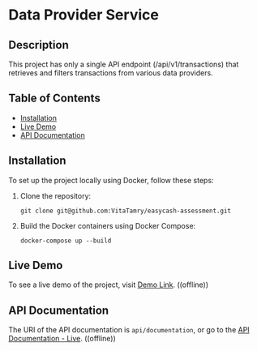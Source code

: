 # Data Provider Service

## Description

 This project has only a single API endpoint (/api/v1/transactions) that retrieves and filters transactions from various data providers.

## Table of Contents

- [Installation](#installation)
- [Live Demo](#live-demo)
- [API Documentation](#api-documentation)


## Installation

To set up the project locally using Docker, follow these steps:

1. Clone the repository:

    ```shell
    git clone git@github.com:VitaTamry/easycash-assessment.git
    ```

2. Build the Docker containers using Docker Compose:

    ```shell
    docker-compose up --build
    ```
## Live Demo

To see a live demo of the project, visit [Demo Link](http://18.192.67.174:8080/). ((offline))

## API Documentation

The URI of the API documentation is ```api/documentation```, or go to the [API Documentation - Live](http://18.192.67.174:8080/api/documentation). ((offline))
    

